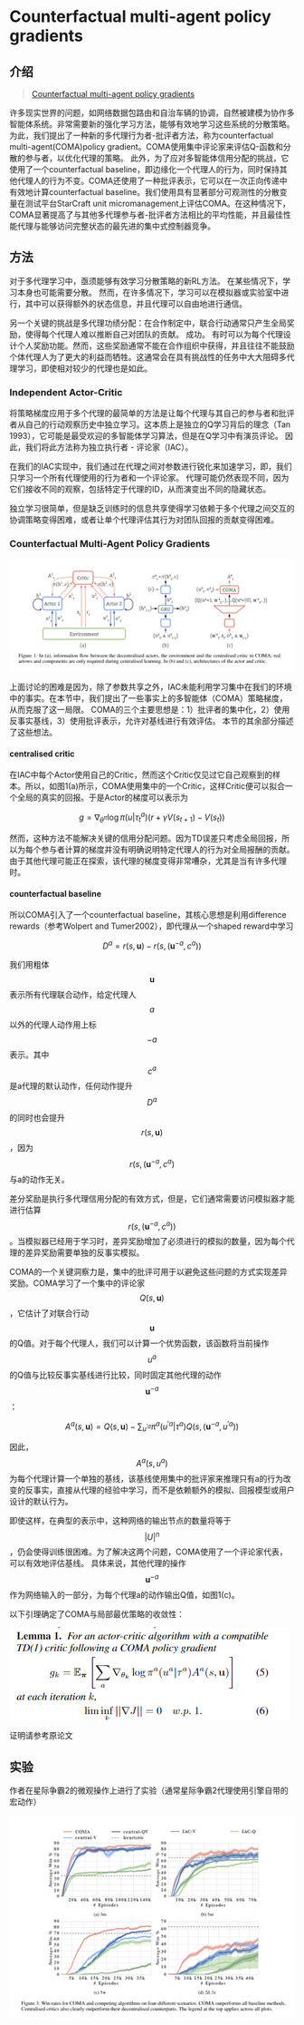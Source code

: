 # Counterfactual multi-agent policy gradients

## 介绍

> [Counterfactual multi-agent policy gradients](https://arxiv.org/abs/1705.08926)

许多现实世界的问题，如网络数据包路由和自治车辆的协调，自然被建模为协作多智能体系统。非常需要新的强化学习方法，能够有效地学习这些系统的分散策略。为此，我们提出了一种新的多代理行为者-批评者方法，称为counterfactual multi-agent\(COMA\)policy gradient。COMA使用集中评论家来评估Q-函数和分散的参与者，以优化代理的策略。 此外，为了应对多智能体信用分配的挑战，它使用了一个counterfactual baseline，即边缘化一个代理人的行为，同时保持其他代理人的行为不变。COMA还使用了一种批评表示，它可以在一次正向传递中有效地计算counterfactual baseline。我们使用具有显著部分可观测性的分散变量在测试平台StarCraft unit micromanagement上评估COMA。在这种情况下，COMA显著提高了与其他多代理参与者-批评者方法相比的平均性能，并且最佳性能代理与能够访问完整状态的最先进的集中式控制器竞争。

## 方法

对于多代理学习中，亟须能够有效学习分散策略的新RL方法。 在某些情况下，学习本身也可能需要分散。 然而，在许多情况下，学习可以在模拟器或实验室中进行，其中可以获得额外的状态信息，并且代理可以自由地进行通信。

另一个关键的挑战是多代理功绩分配：在合作制定中，联合行动通常只产生全局奖励，使得每个代理人难以推断自己对团队的贡献。 成功。 有时可以为每个代理设计个人奖励功能。然而，这些奖励通常不能在合作组织中获得，并且往往不能鼓励个体代理人为了更大的利益而牺牲。这通常会在具有挑战性的任务中大大阻碍多代理学习，即使相对较少的代理也是如此。

### Independent Actor-Critic

将策略梯度应用于多个代理的最简单的方法是让每个代理与其自己的参与者和批评者从自己的行动观察历史中独立学习。这本质上是独立的Q学习背后的理念（Tan 1993），它可能是最受欢迎的多智能体学习算法，但是在Q学习中有演员评论。 因此，我们将此方法称为独立执行者 - 评论家（IAC）。

在我们的IAC实现中，我们通过在代理之间对参数进行锐化来加速学习，即，我们只学习一个所有代理使用的行为者和一个评论家。 代理可能仍然表现不同，因为它们接收不同的观察，包括特定于代理的ID，从而演变出不同的隐藏状态。

独立学习很简单，但是缺乏训练时的信息共享使得学习依赖于多个代理之间交互的协调策略变得困难，或者让单个代理评估其行为对团队回报的贡献变得困难。

### Counterfactual Multi-Agent Policy Gradients



![](../../.gitbook/assets/image%20%2844%29.png)

上面讨论的困难是因为，除了参数共享之外，IAC未能利用学习集中在我们的环境中的事实。在本节中，我们提出了一些事实上的多智能体（COMA）策略梯度，从而克服了这一局限。 COMA的三个主要思想是：1）批评者的集中化，2）使用反事实基线，3）使用批评表示，允许对基线进行有效评估。 本节的其余部分描述了这些想法。

#### centralised critic

在IAC中每个Actor使用自己的Critic，然而这个Critic仅见过它自己观察到的样本。所以，如图1\(a\)所示，COMA使用集中的一个Critic，这样Critic便可以拟合一个全局的真实的回报。于是Actor的梯度可以表示为

$$
g=\nabla_{\theta^{\pi}} \log \pi\left(u | \tau_{t}^{a}\right)\left(r+\gamma V\left(s_{t+1}\right)-V\left(s_{t}\right)\right)
$$

然而，这种方法不能解决关键的信用分配问题。因为TD误差只考虑全局回报，所以为每个参与者计算的梯度并没有明确说明特定代理人的行为对全局报酬的贡献。由于其他代理可能正在探索，该代理的梯度变得非常嘈杂，尤其是当有许多代理时。

#### counterfactual baseline

所以COMA引入了一个counterfactual baseline，其核心思想是利用difference rewards（参考Wolpert and Tumer2002），即代理从一个shaped reward中学习

$$
D^{a}=r(s, \mathbf{u})-r\left(s,\left(\mathbf{u}^{-a}, c^{a}\right)\right)
$$

我们用粗体 $$\mathbf{u}$$ 表示所有代理联合动作，给定代理人 $$a$$ 以外的代理人动作用上标 $$-a$$ 表示。其中 $$c^{a}$$ 是a代理的默认动作，任何动作提升 $$D^{a}$$ 的同时也会提升 $$r(s, \mathbf{u})$$ ，因为 $$r\left(s,\left(\mathbf{u}^{-a}, c^{a}\right)\right.$$ 与a的动作无关。

差分奖励是执行多代理信用分配的有效方式，但是，它们通常需要访问模拟器才能进行估算 $$r\left(s,\left(\mathbf{u}^{-a}, c^{a}\right)\right)$$ 。当模拟器已经用于学习时，差异奖励增加了必须进行的模拟的数量，因为每个代理的差异奖励需要单独的反事实模拟。

COMA的一个关键洞察力是，集中的批评可用于以避免这些问题的方式实现差异奖励。COMA学习了一个集中的评论家 $$Q(s, \mathbf{u})$$ ，它估计了对联合行动 $$\mathbf{u}$$ 的Q值。对于每个代理人，我们可以计算一个优势函数，该函数将当前操作 $$u^{a}$$ 的Q值与比较反事实基线进行比较，同时固定其他代理的动作 $$\mathbf{u}^{-a}$$ ：

$$
A^{a}(s, \mathbf{u})=Q(s, \mathbf{u})-\sum_{u^{\prime a}} \pi^{a}\left(u^{\prime a} | \tau^{a}\right) Q\left(s,\left(\mathbf{u}^{-a}, u^{\prime a}\right)\right)
$$

因此， $$A^{a}\left(s, u^{a}\right)$$ 为每个代理计算一个单独的基线，该基线使用集中的批评家来推理只有a的行为改变的反事实，直接从代理的经验中学习，而不是依赖额外的模拟、回报模型或用户设计的默认行为。

即使这样，在典型的表示中，这种网络的输出节点的数量将等于 $$|U|^{n}$$ ，仍会使得训练很困难。为了解决这两个问题，COMA使用了一个评论家代表，可以有效地评估基线。 具体来说，其他代理的操作 $$\mathbf{u}^{-a}$$ 作为网络输入的一部分，为每个代理a的动作输出Q值，如图1\(c\)。

以下引理确定了COMA与局部最优策略的收敛性：

![](../../.gitbook/assets/image%20%28107%29.png)

证明请参考原论文

## 实验

作者在星际争霸2的微观操作上进行了实验（通常星际争霸2代理使用引擎自带的宏动作）

![](../../.gitbook/assets/image%20%2811%29.png)















